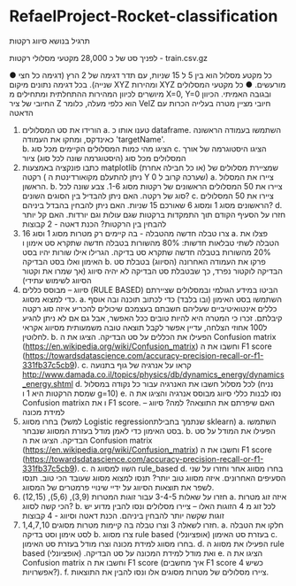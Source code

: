# RefaelProject-Rocket-classification

תרגיל בנושא סיווג רקטות

לפניך סט של כ 28,000 מקטעי מסלולי רקטות - train.csv.gz

●	כל מקטע מסלול הוא בין 5 ל 15 שניות, עם תדר דגימה של 2 הרץ (דגימה כל חצי שנייה). בכל דגימה נתונים מיקום XYZ ומהירות XYZ מורעשים.
●	כל מקטעי המסלולים מיושרים לכיוון המהירות ההתחלתית ומתחילים מ X=0, Y=0 ובגובה האמיתי. הכיוון החיובי של ציר Z הוא כלפי מעלה, כלומר VelZ חיובי מציין מטרה בעלייה
הכרות עם הדאטה
1.	הורידו את סט המסלולים
a.	טענו אותו כ dataframe. השתמשו בעמודה הראשונה כאינדקס, ומחקו את העמודה 'targetName'.  
b.	הציגו מהי כמות המסלולים הקיימים מכל סוג
c.	הציגו היסטוגרמה של אורך המסלולים מכל סוג (היסטוגרמה שונה לכל סוג)
ציור
2.	כתבו פונקציה באמצעות matplotlib (או כל חבילה אחרת) שמציירת מסלולים של רקטה ( ניתן להתעלם מקואורדינטת ה Y שערכה קרוב ל 0)
a.	ציירו את המסלול הראשון.
b.	ציירו את 50 המסלולים הראשונים של רקטות מסוג 1-6. צבע שונה לכל סוג של רקטה. האם ניתן להבדיל בין הסוגים השונים?
c.	ציירו את 50 המסלולים הראשונים מסוג 1 ומסוג 6 שאורכם 15 שניות. האם ניתן להבחין בהבדל ביניהם?
d.	חזרו על הסעיף הקודם תוך התמקדות ברקטות שגם עולות וגם יורדות. האם קל יותר להבחין בין הרקטות?
הכנת דאטה - 2 קבוצות
3.	צרו טבלה חדשה מהטבלה - בה קיימים רק מטרות מסוג 1 וסוג 16
a.	פצלו את הטבלה לשתי טבלאות חדשות: 80% מהשורות בטבלה חדשה שתקרא סט אימון ו 20% מהשורות בטבלה חדשה שתקרא סט בדיקה. הגרילו אילו שורות יהיו בסט האימון ואלו בסט הבדיקה
b.	פרקו את העמודה האחרונה (הסיווג) בטבלת סט הבדיקה לוקטור נפרד, כך שבטבלת סט הבדיקה לא יהיה סיווג (אך שמרו את וקטור הסיווג לשימוש עתידי)
4.	סיווג – מבוסס כללים (RULE BASED)
הביטו במידע הגולמי ובמסלולים שציירתם כדי למצוא מסווג.
a.	השתמשו בסט האימון (ובו בלבד) כדי לכתוב תוכנה ובה אוסף כללים אינטואיטיביים שעליהם חשבתם בעצמכם שיכולים להכריע איזה סוג רקטה קיבלתם. 
זכרו כי המטרה היא להיות טובים  ככל האפשר, אבל גם אם לא ניתן להגיע ל100 אחוזי הצלחה, עדיין אפשר לקבל תוצאה טובה משמעותית  מסיווג אקראי לחלוטין.
b.	הפעילו את הכללים על סט הבדיקה. הציגו את ה  Confusion matrix (https://en.wikipedia.org/wiki/Confusion_matrix) וחשבו את ה F1 score (https://towardsdatascience.com/accuracy-precision-recall-or-f1-331fb37c5cb9). 
c.	קראו על אנרגיה של גוף בתנועה http://www.damada.co.il/topics/physics/db/dynamics_energy/dynamics_energy.shtml
d.	לכל מסלול חשבו את האנרגיה עבור כל נקודה במסלול (נניח שמסת הרקטות היא 1 ו g=10) 
e.	נסו לבנות כללי סיווג מבוסס אנרגיה והציגו את ה Confusion matrixו את ה F1 score. האם שיפרתם את התוצאה? למה?
סיווג – למידת מכונה
5.	בחרו מסווג (למשל  Logistic regressionשנתמך בחבילת sklearn) 
a.	השתמשו בסט האימון כדי לאמן מודל בעזרת המסווג שנבחר.
b.	הפעילו את המודל על סט הבדיקה. הציגו את ה  Confusion matrix (https://en.wikipedia.org/wiki/Confusion_matrix) וחשבו את ה F1 score (https://towardsdatascience.com/accuracy-precision-recall-or-f1-331fb37c5cb9). 
c.	השוו למסווג ה rule_based
d.	בחרו מסווג אחר וחזרו על שני הסעיפים האחרונים. איזה מסווג טוב יותר? תנסו למצוא מסווג שעובד הכי טוב. תנסו לשפר את תוצאות הסיווג על ידיי שינויי פרמטרים של המסווג.
6.	חזרו על שאלות 3-4-5 עבור זוגות המטרות (3,9), (5,6), (12,15)
a.	איזה זוג מטרות הכי קשה לסווג?
b.	לכל זוג מ 4 הזוגות האלו – ציירו מסלולים ונסו להבין מדוע יש זוגות שקשה יותר להבחין ביניהם.
	הכנת דאטה וסיווג - 4 קבוצות
7.	חזרו לשאלה 3 וצרו טבלה בה קיימות מטרות מסוגים 1,4,7,10.
a.	חלקו את הטבלה לסט אימון וסט בדיקה
b.	צרו מסווג rule based בעזרת סט האימון  (אופציונלי)
c.	בחרו מסווג למידת מכונה וצרו מודל בעזרת סט האימון. 
d.	הפעילו את מסווג ה rule based  ואת מודל למידת המכונה על סט הבדיקה. (אופציונלי)
e.	הציגו את ה Confusion matrix וחשבו את ה F1 score (איך מחשבים F1 score  כשיש 4 אפשרויות?).
f.	ציירו מסלולים של מטרות מסוגים אלו ונסו להבין את התוצאות.

